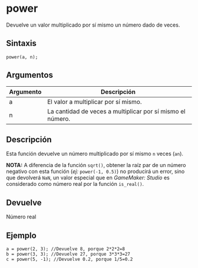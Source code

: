 # power

Devuelve un valor multiplicado por sí mismo un número dado de veces.

## Sintaxis

  
```gml  
power(a, n);  
```  

## Argumentos

Argumento|Descripción|  
---|---|  
a|El valor a multiplicar por sí mismo.|  
n|La cantidad de veces a multiplicar por sí mismo el número.|  

## Descripción

Esta función devuelve un número multiplicado por sí mismo `n` veces (`an`).  
  
**NOTA:** A diferencia de la función `sqrt()`, obtener la raíz par de un número negativo con esta función (_ej:_ `power(-1, 0.5)`) no producirá un error, sino que devolverá `NaN`, un valor especial que en _GameMaker: Studio_ es considerado como número real por la función `is_real()`.

## Devuelve

Número real

## Ejemplo

  
```gml  
a = power(2, 3); //Devuelve 8, porque 2*2*2=8  
b = power(3, 3); //Devuelve 27, porque 3*3*3=27  
c = power(5, -1); //Devuelve 0.2, porque 1/5=0.2  
```